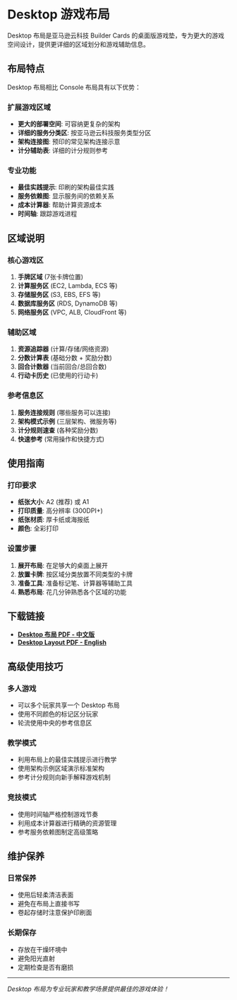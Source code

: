 # Desktop 游戏布局

Desktop 布局是亚马逊云科技 Builder Cards 的桌面版游戏垫，专为更大的游戏空间设计，提供更详细的区域划分和游戏辅助信息。

## 布局特点

Desktop 布局相比 Console 布局具有以下优势：

### 扩展游戏区域
- **更大的部署空间**: 可容纳更复杂的架构
- **详细的服务分类区**: 按亚马逊云科技服务类型分区
- **架构连接图**: 预印的常见架构连接示意
- **计分辅助表**: 详细的计分规则参考

### 专业功能
- **最佳实践提示**: 印刷的架构最佳实践
- **服务依赖图**: 显示服务间的依赖关系
- **成本计算器**: 帮助计算资源成本
- **时间轴**: 跟踪游戏进程

## 区域说明

### 核心游戏区
1. **手牌区域** (7张卡牌位置)
2. **计算服务区** (EC2, Lambda, ECS 等)
3. **存储服务区** (S3, EBS, EFS 等)
4. **数据库服务区** (RDS, DynamoDB 等)
5. **网络服务区** (VPC, ALB, CloudFront 等)

### 辅助区域
1. **资源追踪器** (计算/存储/网络资源)
2. **分数计算表** (基础分数 + 奖励分数)
3. **回合计数器** (当前回合/总回合数)
4. **行动卡历史** (已使用的行动卡)

### 参考信息区
1. **服务连接规则** (哪些服务可以连接)
2. **架构模式示例** (三层架构、微服务等)
3. **计分规则速查** (各种奖励分数)
4. **快速参考** (常用操作和快捷方式)

## 使用指南

### 打印要求
- **纸张大小**: A2 (推荐) 或 A1
- **打印质量**: 高分辨率 (300DPI+)
- **纸张材质**: 厚卡纸或海报纸
- **颜色**: 全彩打印

### 设置步骤
1. **展开布局**: 在足够大的桌面上展开
2. **放置卡牌**: 按区域分类放置不同类型的卡牌
3. **准备工具**: 准备标记笔、计算器等辅助工具
4. **熟悉布局**: 花几分钟熟悉各个区域的功能

## 下载链接

- **[Desktop 布局 PDF - 中文版](/pdfs/builder-cards/desktop-layout-zh.pdf)**
- **[Desktop Layout PDF - English](/pdfs/builder-cards/desktop-layout-en.pdf)**

## 高级使用技巧

### 多人游戏
- 可以多个玩家共享一个 Desktop 布局
- 使用不同颜色的标记区分玩家
- 轮流使用中央的参考信息区

### 教学模式
- 利用布局上的最佳实践提示进行教学
- 使用架构示例区域演示标准架构
- 参考计分规则向新手解释游戏机制

### 竞技模式
- 使用时间轴严格控制游戏节奏
- 利用成本计算器进行精确的资源管理
- 参考服务依赖图制定高级策略

## 维护保养

### 日常保养
- 使用后轻柔清洁表面
- 避免在布局上直接书写
- 卷起存储时注意保护印刷面

### 长期保存
- 存放在干燥环境中
- 避免阳光直射
- 定期检查是否有磨损

---

*Desktop 布局为专业玩家和教学场景提供最佳的游戏体验！*